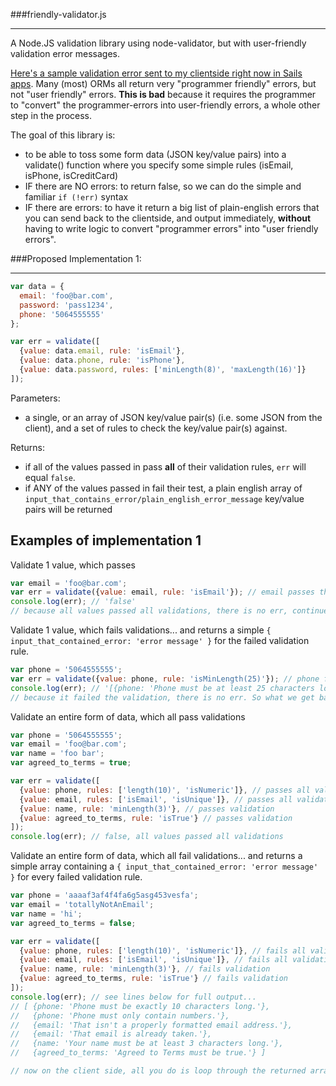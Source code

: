 ###friendly-validator.js
***

A Node.JS validation library using node-validator, but with user-friendly validation error messages.

[Here's a sample validation error sent to my clientside right now in Sails apps](http://puu.sh/b1grW/6233799473.png). Many (most) ORMs all return very "programmer friendly" errors, but not "user friendly" errors. **This is bad** because it requires the programmer to "convert" the programmer-errors into user-friendly errors, a whole other step in the process.

The goal of this library is:

- to be able to toss some form data (JSON key/value pairs) into a validate() function where you specify some simple rules (isEmail, isPhone, isCreditCard)
- IF there are NO errors: to return false, so we can do the simple and familiar `if (!err)` syntax 
- IF there are errors: to have it return a big list of plain-english errors that you can send back to the clientside, and output immediately, **without** having to write logic to convert "programmer errors" into "user friendly errors".

###Proposed Implementation 1:
***

```javascript
var data = {
  email: 'foo@bar.com',
  password: 'pass1234',
  phone: '5064555555'
};

var err = validate([
  {value: data.email, rule: 'isEmail'},
  {value: data.phone, rule: 'isPhone'},
  {value: data.password, rules: ['minLength(8)', 'maxLength(16)']}
]);
```

Parameters:
- a single, or an array of JSON key/value pair(s) (i.e. some JSON from the client), and a set of rules to check the key/value pair(s) against.

Returns:
- if all of the values passed in pass **all** of their validation rules, `err` will equal `false`.
- if ANY of the values passed in fail their test, a plain english array of `input_that_contains_error/plain_english_error_message` key/value pairs will be returned

Examples of implementation 1
----------------------------

Validate 1 value, which passes
```javascript
var email = 'foo@bar.com';
var err = validate({value: email, rule: 'isEmail'}); // email passes this validation test
console.log(err); // 'false'
// because all values passed all validations, there is no err, continue to next code
```

Validate 1 value, which fails validations... and returns a simple  `{ input_that_contained_error: 'error message' }` for the failed validation rule.
```javascript
var phone = '5064555555';
var err = validate({value: phone, rule: 'isMinLength(25)'}); // phone fails this validation test
console.log(err); // '[{phone: 'Phone must be at least 25 characters long.'}]'
// because it failed the validation, there is no err. So what we get back is a very simple "Heres what input has the error so we know which input to make all red and scary, and heres the error message to show below it explaining what the problem was" input/error JSON object
```

Validate an entire form of data, which all pass validations
```javascript
var phone = '5064555555';
var email = 'foo@bar.com';
var name = 'foo bar';
var agreed_to_terms = true;

var err = validate([
  {value: phone, rules: ['length(10)', 'isNumeric']}, // passes all validations
  {value: email, rules: ['isEmail', 'isUnique']}, // passes all validations
  {value: name, rule: 'minLength(3)'}, // passes validation
  {value: agreed_to_terms, rule: 'isTrue'} // passes validation
]);
console.log(err); // false, all values passed all validations
```

Validate an entire form of data, which all fail validations... and returns a simple array containing a `{ input_that_contained_error: 'error message' }` for every failed validation rule.
```javascript
var phone = 'aaaaf3af4f4fa6g5asg453vesfa';
var email = 'totallyNotAnEmail';
var name = 'hi';
var agreed_to_terms = false;

var err = validate([
  {value: phone, rules: ['length(10)', 'isNumeric']}, // fails all validations
  {value: email, rules: ['isEmail', 'isUnique']}, // fails all validations
  {value: name, rule: 'minLength(3)'}, // fails validation
  {value: agreed_to_terms, rule: 'isTrue'} // fails validation
]);
console.log(err); // see lines below for full output...
// [ {phone: 'Phone must be exactly 10 characters long.'},
//   {phone: 'Phone must only contain numbers.'},
//   {email: 'That isn't a properly formatted email address.'},
//   {email: 'That email is already taken.'},
//   {name: 'Your name must be at least 3 characters long.'},
//   {agreed_to_terms: 'Agreed to Terms must be true.'} ]

// now on the client side, all you do is loop through the returned array, attaching the class of "error" to any inputs whose "name" attribute matches what the server sent back, and you add the actual error message itself just below the input
```





